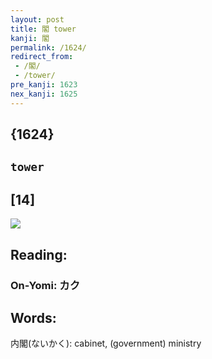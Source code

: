 ```yaml
---
layout: post
title: 閣 tower
kanji: 閣
permalink: /1624/
redirect_from:
 - /閣/
 - /tower/
pre_kanji: 1623
nex_kanji: 1625
---
```


## {1624}

## `tower`

## [14]

<div class="stroke"><img src="E996A3.png" /></div>

## Reading:

### On-Yomi: カク

## Words:

内閣(ないかく): cabinet, (government) ministry
